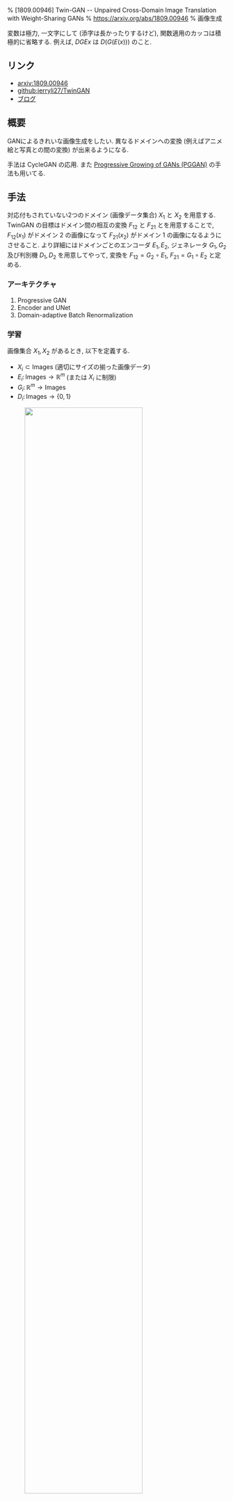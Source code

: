 % [1809.00946] Twin-GAN -- Unpaired Cross-Domain Image Translation with Weight-Sharing GANs
% https://arxiv.org/abs/1809.00946
% 画像生成

変数は極力, 一文字にして (添字は長かったりするけど),
関数適用のカッコは積極的に省略する.
例えば, $DGEx$ は $D(G(E(x)))$ のこと.

## リンク

- [arxiv:1809.00946](https://arxiv.org/abs/1809.00946)
- [github:jerryli27/TwinGAN](https://github.com/jerryli27/TwinGAN)
- [ブログ](https://github.com/jerryli27/TwinGAN/blob/master/docs/blog/blog_EN.md)

## 概要

GANによるきれいな画像生成をしたい.
異なるドメインへの変換 (例えばアニメ絵と写真との間の変換) が出来るようになる.

手法は CycleGAN の応用.
また
[Progressive Growing of GANs (PGGAN)](https://arxiv.org/abs/1710.10196)
の手法も用いてる.

## 手法

対応付もされていない2つのドメイン (画像データ集合) $X_1$ と $X_2$ を用意する.
TwinGAN の目標はドメイン間の相互の変換 $F_{12}$ と $F_{21}$ とを用意することで,
$F_{12}(x_1)$ がドメイン 2 の画像になって $F_{21}(x_2)$ がドメイン 1 の画像になるようにさせること.
より詳細にはドメインごとのエンコーダ $E_1, E_2$,
ジェネレータ $G_1, G_2$ 及び判別機 $D_1, D_2$ を用意してやって,
変換を $F_{12} = G_2 \circ E_1$, $F_{21} = G_1 \circ E_2$ と定める.

### アーキテクチャ

1. Progressive GAN
1. Encoder and UNet
1. Domain-adaptive Batch Renormalization

### 学習

画像集合 $X_1, X_2$ があるとき, 以下を定義する.

- $X_i \subset \mathrm{Images}$ (適切にサイズの揃った画像データ)
- $E_i \colon \mathrm{Images} \to \mathbb R^m$ (または $X_i$ に制限)
- $G_i \colon \mathbb R^m \to \mathrm{Images}$
- $D_i \colon \mathrm{Images} \to \{0,1\}$

<figure>
<img src="https://i.imgur.com/8e3Shfp.png" width="80%" />
<figcaption>githubから引用</figcaption>
</figure>

$i, j \in \{1,2\}$ についてドメイン $i$ からドメイン $j$ への変換を考える.

#### GAN Loss

以下がまず普通の GAN.

$$L_{\text{VANILLA}}^{i \to j} = \mathbb{E}_{x_j \sim X_j} \log D_j(x_j) + \mathbb{E}_{x_i \sim X_i} \left[ \log ( 1 - D_jG_jE_ix_i ) \right]$$

安定性の為に DRAGAN の方法を真似て以下の正則項を付け足す.

$$L_{\text{DRAGAN}}^j = \lambda \mathbb{E}_{x_j \sim X_j, \delta \sim N(0,cI)} \| \Delta_x D_j(x + \delta) \| - k$$

$\Delta_x$ は微分作用素.
$D$ に対する正則項として機能する (ちょうど傾き $k/\lambda$ くらいの関数になるようにしてる).

GAN としてのロスは $i,j$ について4通りの上のロスの和.

$$L_{\text{GAN}} = \sum_i \sum_j \left[ L_{\text{VANILLA}}^{i \to j} + L_{\text{DRAGAN}}^j \right]$$

#### Cycle Consistency Loss

以下を加える.
すなわちエンコーダとジェネレータだけを合成したら autoencoder になってるようにする.
ただし $L_1$ は L1 ロス ($L_1(x,y) = \|x-y\|_1$).

$$L_{\text{cyc}}(E,G) = \mathbb{E}_{x_1} L_1(x_1, G_1 E_1 x_1) + \mathbb{E}_{x_2} L_1(x_2, G_2 E_2 x_2)$$

#### Semantiv Consistency Loss

エンコーダの出力は画像の意味的表現になってること.
そしてその意味はドメインにかかわらず比較可能であること.

$$L_{\text{sem}}(E,G) = \mathbb{E}_{x_1} L_1(E_1x_1, E_2G_2E_1x_1) + \mathbb{E}_{x_2} L_1(E_2x_2, E_1G_1E_2x_2)$$

つまり $E_i \circ G_i = \mathrm{id}$ であることを要請する.

#### Overall Loss

以上を全部足して TwinGAN のロスとする:
$$\mathcal L = \lambda_1 L_{\text{GAN}} + \lambda_2 L_{\text{cyc}} + \lambda_3 L_{\text{sem}}$$
これを普通の GAN のように $D$ については $\max$ を取らせて $E,G$ については $\min$ を取らせる.
